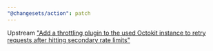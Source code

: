 ```yaml
---
"@changesets/action": patch
---
```


Upstream ["Add a throttling plugin to the used Octokit instance to retry requests after hitting secondary rate limits"](https://github.com/changesets/action/commit/225a1e8cbcabb7b585174ba0ad806549db40d4cd)
